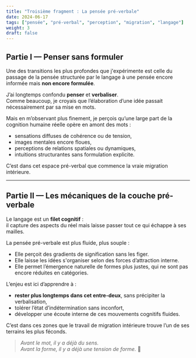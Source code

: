 ```yaml
---
title: "Troisième fragment : La pensée pré-verbale"
date: 2024-06-17
tags: ["pensée", "pré-verbal", "perception", "migration", "langage"]
weight: 3
draft: false
---
```


## Partie I — Penser sans formuler

Une des transitions les plus profondes que j'expérimente est celle du passage de la pensée structurée par le langage à une pensée encore informée mais **non encore formulée**.

J’ai longtemps confondu **penser** et **verbaliser**.  
Comme beaucoup, je croyais que l’élaboration d’une idée passait nécessairement par sa mise en mots.

Mais en m’observant plus finement, je perçois qu’une large part de la cognition humaine réelle opère en amont des mots :

- sensations diffuses de cohérence ou de tension,
- images mentales encore floues,
- perceptions de relations spatiales ou dynamiques,
- intuitions structurantes sans formulation explicite.

C’est dans cet espace pré-verbal que commence la vraie migration intérieure.

---

## Partie II — Les mécaniques de la couche pré-verbale

Le langage est un **filet cognitif** :  
il capture des aspects du réel mais laisse passer tout ce qui échappe à ses mailles.

La pensée pré-verbale est plus fluide, plus souple :

- Elle perçoit des gradients de signification sans les figer.
- Elle laisse les idées s'organiser selon des forces d’attraction interne.
- Elle permet l’émergence naturelle de formes plus justes, qui ne sont pas encore réduites en catégories.

L’enjeu est ici d’apprendre à :

- **rester plus longtemps dans cet entre-deux**, sans précipiter la verbalisation,
- tolérer l’état d’indétermination sans inconfort,
- développer une écoute interne de ces mouvements cognitifs fluides.

C’est dans ces zones que le travail de migration intérieure trouve l’un de ses terrains les plus féconds.

> *Avant le mot, il y a déjà du sens.  
Avant la forme, il y a déjà une tension de forme.* 🪷